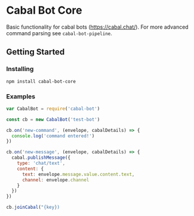 # Cabal Bot Core
Basic functionality for cabal bots (https://cabal.chat/). For more advanced command parsing see `cabal-bot-pipeline`.

## Getting Started 
### Installing
`npm install cabal-bot-core`

### Examples

```javascript
var CabalBot = require('cabal-bot')

const cb = new CabalBot('test-bot')

cb.on('new-command', (envelope, cabalDetails) => {
  console.log('command entered!')
})

cb.on('new-message', (envelope, cabalDetails) => {
  cabal.publishMessage({
    type: 'chat/text',
    content: {
      text: envelope.message.value.content.text,
      channel: envelope.channel
    }
  })
})

cb.joinCabal("{key})
```
